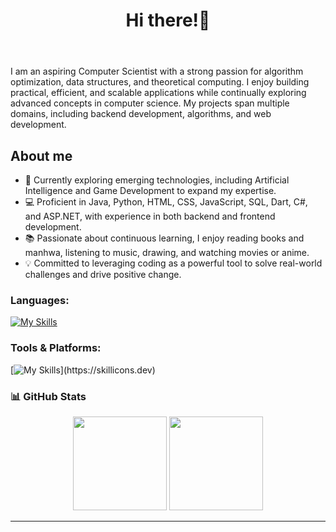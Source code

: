 
<head>
  <meta name="google-site-verification" content="l50Ld6b6I62IgntsSoqWSoLY-4Ywhf37ak-KfF95uTA" />
</head>
<header>
  <h1 align="center">Hi there!👋</h1>
</header>
<section align="left">

I am an aspiring Computer Scientist with a strong passion for algorithm optimization, data structures, and theoretical computing. I enjoy building practical, efficient, and scalable applications while continually exploring advanced concepts in computer science. My projects span multiple domains, including backend development, algorithms, and web development.

## About me
- 🌱 Currently exploring emerging technologies, including Artificial Intelligence and Game Development to expand my expertise.
- 💻 Proficient in Java, Python, HTML, CSS, JavaScript, SQL, Dart, C#, and ASP.NET, with experience in both backend and frontend development.
- 📚 Passionate about continuous learning, I enjoy reading books and manhwa, listening to music, drawing, and watching movies or anime.
- 💡 Committed to leveraging coding as a powerful tool to solve real-world challenges and drive positive change.

<h3>Languages:</h3>
 
 [![My Skills](https://skillicons.dev/icons?i=html,css,js,php,bootstrap,c,dart,java,mysql,py,dotnet)](https://skillicons.dev)
    
<h3>Tools & Platforms:</h3>

[![My Skills](https://skillicons.dev/icons?i=vscode,visualstudio,pycharm,postman,notion,flutter,discord,blender,)](https://skillicons.dev)


### 📊 GitHub Stats
<p align="center">
  <img src="https://github-readme-stats.vercel.app/api?username=sandali45&theme=dark&hide_border=true&include_all_commits=false&count_private=false" height="150px"/>
  <img src="https://github-readme-stats.vercel.app/api/top-langs/?username=sandali45&theme=dark&hide_border=true&include_all_commits=false&count_private=false&layout=compact" height="150px"/>
</p>

---










